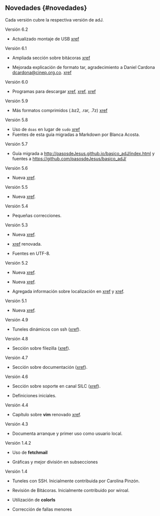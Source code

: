## Novedades {#novedades}

Cada versión cubre la respectiva versión de adJ.

Versión 6.2

  - Actualizado montaje de USB [xref](#montaje_y_desmontaje_desde_interprete_de_comandos)


Versión 6.1

  - Ampliada sección sobre bitácoras [xref](#auditabitacoras)

  - Mejorada explicación de formato tar, agradecimiento a Daniel Cardona 
    	<dcardona@cinep.org.co>.  [xref](#formatos_de_archivos)

Versión 6.0

  - Programas para descargar [xref](#ftp), [xref](#curl), [xref](#wget)

Versión 5.9

  - Más formatos comprimidos (.bz2, .rar, .7z) [xref](#formatos_de_archivos)

Versión 5.8

  - Uso de ```doas``` en lugar de ```sudo``` 
	[xref](#labores_basicas_de_administracion)
  - Fuentes de esta guía migradas a Markdown por Blanca Acosta.

  
Versión 5.7

  - Guía migrada a <http://pasosdeJesus.github.io/basico_adJ/index.html> y fuentes a <https://github.com/pasosdeJesus/basico_adJ/>

Versión 5.6

  - Nueva [xref](#editor_mg).

Versión 5.5

  - Nueva [xref](#editor_xfw).

Versión 5.4

  - Pequeñas correcciones.

Versión 5.3

  - Nueva [xref](#particiones_cifradas).

  - [xref](#administrador_de_archivos_xfe) renovada.

  - Fuentes en UTF-8.

Versión 5.2

  - Nueva [xref](#locale).

  - Nueva [xref](#administrador_de_archivos_xfe).

  - Agregada información sobre localización en [xref](#mutt_y_procmail) y [xref](#editor_vi).

Versión 5.1

  - Nueva [xref](#uso_de_medios_de_almacenamiento).

Versión 4.9

  - Tuneles dinámicos con ssh ([xref](#tunel_con_protocolo_socks)).

Versión 4.8

  - Sección sobre filezilla ([xref](#filezilla)).

Versión 4.7

  - Sección sobre documentación ([xref](#soporte)).

Versión 4.6

  - Sección sobre soporte en canal SILC ([xref](#soporte)).

  - Definiciones iniciales.

Versión 4.4

  - Capítulo sobre **vim** renovado [xref](#vim).

Versión 4.3

  - Documenta arranque y primer uso como usuario local.

Versión 1.4.2

  - Uso de **fetchmail**

  - Gráficas y mejor división en subsecciones

Versión 1.4

  - Tuneles con SSH. Inicialmente contribuida por Carolina Pinzón.

  - Revisión de Bitácoras. Inicialmente contribuido por wiroal.

  - Utilización de **colorls**

  - Corrección de fallas menores
